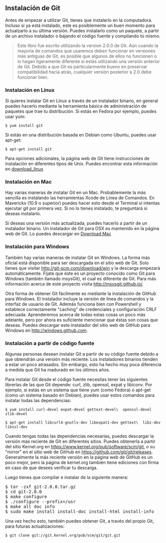 ## Instalación de Git

Antes de empezar a utilizar Git, tienes que instalarlo en la computadora. Incluso si ya está instalado, este es posiblemente un buen momento para actualzarlo a su última versión. Puedes instalarlo como un paquete, a partir de un archivo instalador o bajando el código fuente y compilando tú mismo.

> Este libro fue escrito utilizando la version 2.0.0 de Git. Aún cuando la mayoría de comandos que usaremos deben funcionar en versiones más antiguas de Git, es posible que algunos de ellos no funcionen o lo hagan ligeramente diferente si estás utilizando una versión anterior de Git. Debido a que Git es particularmente bueno en preservar compatibilidad hacia atrás, cualquier versión posterior a 2.0 debe funcionar bien.

### Instalación en Linux
Si quieres instalar Git en Linux a través de un instalador binario, en general puedes hacerlo mediante la herramienta básica de administración de paquetes que trae tu distribución. Si estás en Fedora por ejemplo, puedes usar yum:

`$ yum install git`

Si estás en una distribución basada en Debian como Ubuntu, puedes usar apt-get:

`$ apt-get install git`

Para opciones adicionales, la página web de Git tiene instrucciones de instalación en diferentes tipos de Unix. Puedes encontrar esta información en [download_linux](http://git-scm.com/download/linux.)


### Instalación en Mac

Hay varias maneras de instalar Git en un Mac. Probablemente la más sencilla es instalando las herramientas Xcode de Línea de Comandos. En Mavericks (10.9 o superior) puedes hacer esto desde el Terminal si intentas ejecutar git por primera vez. Si no lo tienes instalado, te preguntará si deseas instalarlo.

Si deseas una versión más actualizada, puedes hacerlo a partir de un instalador binario. Un instalador de Git para OSX es mantenido en la página web de Git. Lo puedes descargar en [Download Mac](http://git-scm.com/download/mac)

### Instalación para Windows
También hay varias maneras de instalar Git en Windows. La forma más oficial está disponible para ser descargada en el sitio web de Git. Solo tienes que visitar http://git-scm.com/download/win y la descarga empezará automáticamente. Fíjate que éste es un proyecto conocido como Git para Windows (también llamado msysGit), el cual es diferente de Git. Para más información acerca de este proyecto visita http://msysgit.github.io/.

Otra forma de obtener Git fácilmente es mediante la instalación de GitHub para Windows. El instalador incluye la versión de línea de comandos y la interfaz de usuario de Git. Además funciona bien con Powershell y establece correctamente "caching" de credenciales y configuración CRLF adecuada. Aprenderemos acerca de todas estas cosas un poco más adelante, pero por ahora es suficiente mencionar que éstas son cosas que deseas. Puedes descargar este instalador del sitio web de GitHub para Windows en http://windows.github.com.

### Instalación a partir de código fuente
Algunas personas desean instalar Git a partir de su código fuente debido a que obtendrán una versión más reciente. Los instaladores binarios tienden a estar un poco atrasados. Sin embargo, esto ha hecho muy poca diferencia a medida que Git ha madurado en los últimos años.

Para instalar Git desde el código fuente necesitas tener las siguientes librerías de las que Git depende: curl, zlib, openssl, expat y libiconv. Por ejemplo, si estás en un sistema que tiene yum (como Fedora) o apt-get (como un sistema basado en Debian), puedes usar estos comandos para instalar todas las dependencias:

`$ yum install curl-devel expat-devel gettext-devel\  openssl-devel zlib-devel`

`$ apt-get install libcurl4-gnutls-dev libexpat1-dev gettext\  libz-dev libssl-dev`

Cuando tengas todas las dependencias necesarias, puedes descargar la versión más reciente de Git en diferentes sitios. Puedes obtenerla a partir del sitio Kernel.org en https://www.kernel.org/pub/software/scm/git, o su "mirror" en el sitio web de GitHub en https://github.com/git/git/releases. Generalmente la más reciente versión en la página web de GitHub es un poco mejor, pero la página de kernel.org también tiene ediciones con firma en caso de que desees verificar tu descarga.

Luego tienes que compilar e instalar de la siguiente manera:

<pre>
$ tar -zxf git-2.0.0.tar.gz
$ cd git-2.0.0
$ make configure
$ ./configure --prefix=/usr
$ make all doc info
$ sudo make install install-doc install-html install-info
</pre>

Una vez hecho esto, también puedes obtener Git, a través del propio Git, para futuras actualizaciones:

`$ git clone git://git.kernel.org/pub/scm/git/git.git`